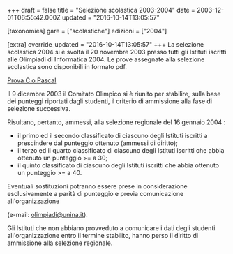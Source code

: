 +++
draft = false
title = "Selezione scolastica 2003-2004"
date = 2003-12-01T06:55:42.000Z
updated = "2016-10-14T13:05:57"

[taxonomies]
gare = ["scolastiche"]
edizioni = ["2004"]

[extra]
override_updated = "2016-10-14T13:05:57"
+++
La selezione scolastica 2004 si è svolta il 20 novembre 2003 presso tutti gli Istituti iscritti alle Olimpiadi di Informatica 2004. Le prove assegnate alla selezione scolastica sono disponibili in formato pdf.

<!-- more -->

[Prova C o Pascal](/oldsite/65/prove%20C-Pascal.pdf)

Il 9 dicembre 2003 il Comitato Olimpico si è riunito per stabilire, sulla base dei punteggi riportati dagli studenti, il criterio di ammissione alla fase di selezione successiva.

Risultano, pertanto, ammessi, alla selezione regionale del 16 gennaio 2004 :

- il primo ed il secondo classificato di ciascuno degli Istituti iscritti a prescindere dal punteggio ottenuto (ammessi di diritto);
- il terzo ed il quarto classificato di ciascuno degli Istituti iscritti che abbia ottenuto un punteggio >= a 30;
- il quinto classificato di ciascuno degli Istituti iscritti che abbia ottenuto un punteggio >= a 40.

Eventuali sostituzioni potranno essere prese in considerazione esclusivamente a parità di punteggio e previa comunicazione all'organizzazione

(e-mail: [olimpiadi@unina.it](mailto:olimpiadi@unina.it)).

Gli Istituti che non abbiano provveduto a comunicare i dati degli studenti all'organizzazione entro il termine stabilito, hanno perso il diritto di ammissione alla selezione regionale.

